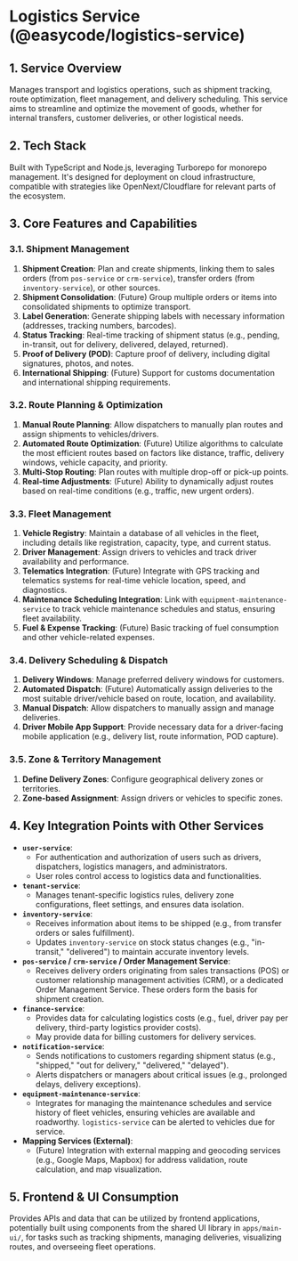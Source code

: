 # Logistics Service (@easycode/logistics-service)

## 1. Service Overview

Manages transport and logistics operations, such as shipment tracking, route optimization, fleet management, and delivery scheduling. This service aims to streamline and optimize the movement of goods, whether for internal transfers, customer deliveries, or other logistical needs.

## 2. Tech Stack

Built with TypeScript and Node.js, leveraging Turborepo for monorepo management. It's designed for deployment on cloud infrastructure, compatible with strategies like OpenNext/Cloudflare for relevant parts of the ecosystem.

## 3. Core Features and Capabilities

### 3.1. Shipment Management
1.  **Shipment Creation**: Plan and create shipments, linking them to sales orders (from `pos-service` or `crm-service`), transfer orders (from `inventory-service`), or other sources.
2.  **Shipment Consolidation**: (Future) Group multiple orders or items into consolidated shipments to optimize transport.
3.  **Label Generation**: Generate shipping labels with necessary information (addresses, tracking numbers, barcodes).
4.  **Status Tracking**: Real-time tracking of shipment status (e.g., pending, in-transit, out for delivery, delivered, delayed, returned).
5.  **Proof of Delivery (POD)**: Capture proof of delivery, including digital signatures, photos, and notes.
6.  **International Shipping**: (Future) Support for customs documentation and international shipping requirements.

### 3.2. Route Planning & Optimization
1.  **Manual Route Planning**: Allow dispatchers to manually plan routes and assign shipments to vehicles/drivers.
2.  **Automated Route Optimization**: (Future) Utilize algorithms to calculate the most efficient routes based on factors like distance, traffic, delivery windows, vehicle capacity, and priority.
3.  **Multi-Stop Routing**: Plan routes with multiple drop-off or pick-up points.
4.  **Real-time Adjustments**: (Future) Ability to dynamically adjust routes based on real-time conditions (e.g., traffic, new urgent orders).

### 3.3. Fleet Management
1.  **Vehicle Registry**: Maintain a database of all vehicles in the fleet, including details like registration, capacity, type, and current status.
2.  **Driver Management**: Assign drivers to vehicles and track driver availability and performance.
3.  **Telematics Integration**: (Future) Integrate with GPS tracking and telematics systems for real-time vehicle location, speed, and diagnostics.
4.  **Maintenance Scheduling Integration**: Link with `equipment-maintenance-service` to track vehicle maintenance schedules and status, ensuring fleet availability.
5.  **Fuel & Expense Tracking**: (Future) Basic tracking of fuel consumption and other vehicle-related expenses.

### 3.4. Delivery Scheduling & Dispatch
1.  **Delivery Windows**: Manage preferred delivery windows for customers.
2.  **Automated Dispatch**: (Future) Automatically assign deliveries to the most suitable driver/vehicle based on route, location, and availability.
3.  **Manual Dispatch**: Allow dispatchers to manually assign and manage deliveries.
4.  **Driver Mobile App Support**: Provide necessary data for a driver-facing mobile application (e.g., delivery list, route information, POD capture).

### 3.5. Zone & Territory Management
1.  **Define Delivery Zones**: Configure geographical delivery zones or territories.
2.  **Zone-based Assignment**: Assign drivers or vehicles to specific zones.

## 4. Key Integration Points with Other Services

-   **`user-service`**:
    -   For authentication and authorization of users such as drivers, dispatchers, logistics managers, and administrators.
    -   User roles control access to logistics data and functionalities.
-   **`tenant-service`**:
    -   Manages tenant-specific logistics rules, delivery zone configurations, fleet settings, and ensures data isolation.
-   **`inventory-service`**:
    -   Receives information about items to be shipped (e.g., from transfer orders or sales fulfillment).
    -   Updates `inventory-service` on stock status changes (e.g., "in-transit," "delivered") to maintain accurate inventory levels.
-   **`pos-service` / `crm-service` / Order Management Service**:
    -   Receives delivery orders originating from sales transactions (POS) or customer relationship management activities (CRM), or a dedicated Order Management Service. These orders form the basis for shipment creation.
-   **`finance-service`**:
    -   Provides data for calculating logistics costs (e.g., fuel, driver pay per delivery, third-party logistics provider costs).
    -   May provide data for billing customers for delivery services.
-   **`notification-service`**:
    -   Sends notifications to customers regarding shipment status (e.g., "shipped," "out for delivery," "delivered," "delayed").
    -   Alerts dispatchers or managers about critical issues (e.g., prolonged delays, delivery exceptions).
-   **`equipment-maintenance-service`**:
    -   Integrates for managing the maintenance schedules and service history of fleet vehicles, ensuring vehicles are available and roadworthy. `logistics-service` can be alerted to vehicles due for service.
-   **Mapping Services (External)**:
    -   (Future) Integration with external mapping and geocoding services (e.g., Google Maps, Mapbox) for address validation, route calculation, and map visualization.

## 5. Frontend & UI Consumption

Provides APIs and data that can be utilized by frontend applications, potentially built using components from the shared UI library in `apps/main-ui/`, for tasks such as tracking shipments, managing deliveries, visualizing routes, and overseeing fleet operations.
